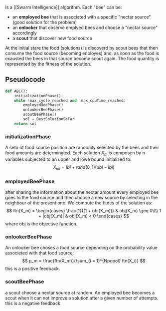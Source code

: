 Is a [[Swarm Intelligence]] algorithm. Each "bee" can be:
- an __employed bee__ that is associated with a specific "nectar source" (good solution for the problem)
- an __onlooker__ that observe emplyed bees and choose a "nectar source" accordingly
- a __scout__ that discover new food source

At the initial stare the food (solutions) is discoverd by scout bees that then consume the food source (becoming enployes) and, as soon as the food is exausted the bees in that source become scout again. The food quantity is represented by the fitness of the solution.

## Pseudocode
```python
def ABC():
	initializationPhase()
	while !max_cycle_reached and !max_cpuTime_reached:
		employedBeePhase()
		onlookerBeePhase()
		scoutBeePhase()
		sol = BestSolutionSoFar
	return sol
```

### initializationPhase
A seto of food source position are randomly selected by the bees and their food amounts are determinated. Each solution $X_m$ is composen by n variables subjected to an upper and lowe bound initialized to:
$$
X_{mi} = Ibi + rand(0,1)(ubi-Ibi)
$$
### employedBeePhase
after sharing the information about the nectar amount every employed bee goes to the food source and then choose a new source by selecting in the neighbour of the present one.
We compute the fitnes of the solution as:
$$
ftn(X_m) = 
\begin{cases}
\frac{1}{(1 + obj(X_m))} & obj(X_m) \geq 0\\\\
1 + |obj(X_m)| & obj(X_m) < 0 
\end{cases}
$$
where obj is the objective function.

### onlookerBeePhase
An onlooker bee choses a food source depending on the probability value associeted with that food source:
$$
p_m = \frac{ftn(X_m)}{\sum_{i = 1}^{Npopol} ftn(X_i)}
$$
this is a positive feedback.

### scoutBeePhase
a scout choose a nectar source at random. An employed bee becomes a scout when it can not improve a solution after a given number of attempts.
this is a negative feedback